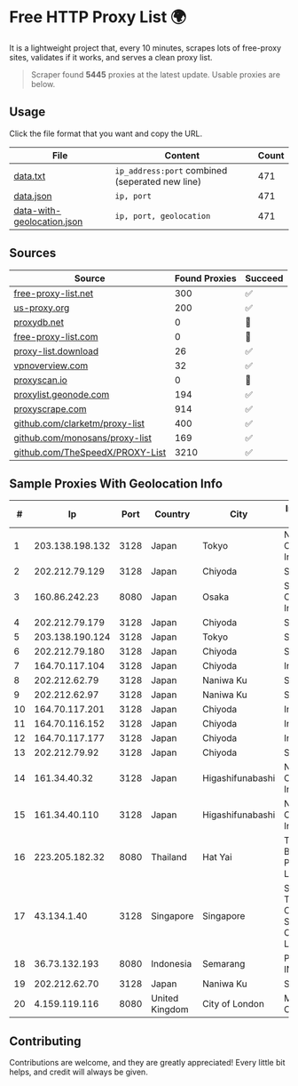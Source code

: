
# Free HTTP Proxy List 🌍

It is a lightweight project that, every 10 minutes, scrapes lots of free-proxy sites, validates if it works, and serves a clean proxy list.


> Scraper found **5445** proxies at the latest update. Usable proxies are below.

## Usage

Click the file format that you want and copy the URL.


|File|Content|Count|
|----|-------|-----|
|[data.txt](https://raw.githubusercontent.com/themiralay/Proxy-List-World/master/data.txt)|`ip_address:port` combined (seperated new line)|471|
|[data.json](https://raw.githubusercontent.com/themiralay/Proxy-List-World/master/data.json)|`ip, port`|471|
|[data-with-geolocation.json](https://raw.githubusercontent.com/themiralay/Proxy-List-World/master/data-with-geolocation.json)|`ip, port, geolocation`|471|

## Sources

|Source|Found Proxies|Succeed|
|------|-------------|-------|
|[free-proxy-list.net](https://free-proxy-list.net)|300|✅|
|[us-proxy.org](https://www.us-proxy.org)|200|✅|
|[proxydb.net](http://proxydb.net)|0|🚫|
|[free-proxy-list.com](https://free-proxy-list.com/?page=&port=&type%5B%5D=http&type%5B%5D=https&up_time=0&search=Search)|0|🚫|
|[proxy-list.download](https://www.proxy-list.download/HTTP)|26|✅|
|[vpnoverview.com](https://vpnoverview.com/privacy/anonymous-browsing/free-proxy-servers)|32|✅|
|[proxyscan.io](https://www.proxyscan.io)|0|🚫|
|[proxylist.geonode.com](https://proxylist.geonode.com/api/proxy-list?limit=300&page=1&sort_by=lastChecked&sort_type=desc&protocols=http,https)|194|✅|
|[proxyscrape.com](https://api.proxyscrape.com/v2/?request=displayproxies&protocol=http&timeout=10000&country=all&ssl=all&anonymity=all)|914|✅|
|[github.com/clarketm/proxy-list](https://raw.githubusercontent.com/clarketm/proxy-list/master/proxy-list-raw.txt)|400|✅|
|[github.com/monosans/proxy-list](https://raw.githubusercontent.com/monosans/proxy-list/main/proxies/http.txt)|169|✅|
|[github.com/TheSpeedX/PROXY-List](https://raw.githubusercontent.com/TheSpeedX/PROXY-List/master/http.txt)|3210|✅|


## Sample Proxies With Geolocation Info

|#|Ip|Port|Country|City|Internet Service Provider|
|-|--|----|-------|----|-------------------------|
|1|203.138.198.132|3128|Japan|Tokyo|NTT PC Communications, Inc.|
|2|202.212.79.129|3128|Japan|Chiyoda|SIMPLEIA|
|3|160.86.242.23|8080|Japan|Osaka|Sony Network Communications Inc|
|4|202.212.79.179|3128|Japan|Chiyoda|SIMPLEIA|
|5|203.138.190.124|3128|Japan|Tokyo|SIMPLEIA|
|6|202.212.79.180|3128|Japan|Chiyoda|SIMPLEIA|
|7|164.70.117.104|3128|Japan|Chiyoda|InfoSphere|
|8|202.212.62.79|3128|Japan|Naniwa Ku|SIMPLEIA|
|9|202.212.62.97|3128|Japan|Naniwa Ku|SIMPLEIA|
|10|164.70.117.201|3128|Japan|Chiyoda|InfoSphere|
|11|164.70.116.152|3128|Japan|Chiyoda|InfoSphere|
|12|164.70.117.177|3128|Japan|Chiyoda|InfoSphere|
|13|202.212.79.92|3128|Japan|Chiyoda|SIMPLEIA|
|14|161.34.40.32|3128|Japan|Higashifunabashi|NTT PC Communications, Inc.|
|15|161.34.40.110|3128|Japan|Higashifunabashi|NTT PC Communications, Inc.|
|16|223.205.182.32|8080|Thailand|Hat Yai|Triple T Broadband Public Company Limited|
|17|43.134.1.40|3128|Singapore|Singapore|Shenzhen Tencent Computer Systems Company Limited|
|18|36.73.132.193|8080|Indonesia|Semarang|PT. TELKOM INDONESIA|
|19|202.212.62.70|3128|Japan|Naniwa Ku|SIMPLEIA|
|20|4.159.119.116|8080|United Kingdom|City of London|Microsoft Corporation|



## Contributing

Contributions are welcome, and they are greatly appreciated! Every
little bit helps, and credit will always be given.

